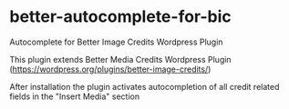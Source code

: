 # better-autocomplete-for-bic
Autocomplete for Better Image Credits Wordpress Plugin

This plugin extends Better Media Credits Wordpress Plugin (https://wordpress.org/plugins/better-image-credits/)

After installation the plugin activates autocompletion of all credit related fields in the "Insert Media" section
